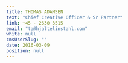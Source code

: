 ```yaml
---
title: THOMAS ADAMSEN
text: "Chief Creative Officer & Sr Partner"
link: +45 - 2630 3515
email: "ta@hjaltelinstahl.com"
white: null
cmsUserSlug: ""
date: 2016-03-09 
position: null
---
```


